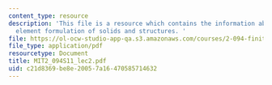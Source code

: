 ```yaml
---
content_type: resource
description: 'This file is a resource which contains the information about finite
  element formulation of solids and structures. '
file: https://ol-ocw-studio-app-qa.s3.amazonaws.com/courses/2-094-finite-element-analysis-of-solids-and-fluids-ii-spring-2011/c21d8369be8e20057a16470585714632_MIT2_094S11_lec2.pdf
file_type: application/pdf
resourcetype: Document
title: MIT2_094S11_lec2.pdf
uid: c21d8369-be8e-2005-7a16-470585714632
---
```

